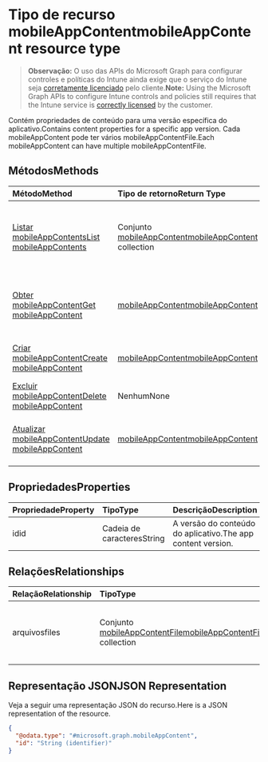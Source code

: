# <a name="mobileappcontent-resource-type"></a><span data-ttu-id="c394d-101">Tipo de recurso mobileAppContent</span><span class="sxs-lookup"><span data-stu-id="c394d-101">mobileAppContent resource type</span></span>

> <span data-ttu-id="c394d-102">**Observação:** O uso das APIs do Microsoft Graph para configurar controles e políticas do Intune ainda exige que o serviço do Intune seja [corretamente licenciado](https://go.microsoft.com/fwlink/?linkid=839381) pelo cliente.</span><span class="sxs-lookup"><span data-stu-id="c394d-102">**Note:** Using the Microsoft Graph APIs to configure Intune controls and policies still requires that the Intune service is [correctly licensed](https://go.microsoft.com/fwlink/?linkid=839381) by the customer.</span></span>

<span data-ttu-id="c394d-103">Contém propriedades de conteúdo para uma versão específica do aplicativo.</span><span class="sxs-lookup"><span data-stu-id="c394d-103">Contains content properties for a specific app version.</span></span> <span data-ttu-id="c394d-104">Cada mobileAppContent pode ter vários mobileAppContentFile.</span><span class="sxs-lookup"><span data-stu-id="c394d-104">Each mobileAppContent can have multiple mobileAppContentFile.</span></span>
## <a name="methods"></a><span data-ttu-id="c394d-105">Métodos</span><span class="sxs-lookup"><span data-stu-id="c394d-105">Methods</span></span>
|<span data-ttu-id="c394d-106">Método</span><span class="sxs-lookup"><span data-stu-id="c394d-106">Method</span></span>|<span data-ttu-id="c394d-107">Tipo de retorno</span><span class="sxs-lookup"><span data-stu-id="c394d-107">Return Type</span></span>|<span data-ttu-id="c394d-108">Descrição</span><span class="sxs-lookup"><span data-stu-id="c394d-108">Description</span></span>|
|:---|:---|:---|
|[<span data-ttu-id="c394d-109">Listar mobileAppContents</span><span class="sxs-lookup"><span data-stu-id="c394d-109">List mobileAppContents</span></span>](../api/intune_apps_mobileappcontent_list.md)|<span data-ttu-id="c394d-110">Conjunto [mobileAppContent](../resources/intune_apps_mobileappcontent.md)</span><span class="sxs-lookup"><span data-stu-id="c394d-110">[mobileAppContent](../resources/intune_apps_mobileappcontent.md) collection</span></span>|<span data-ttu-id="c394d-111">Listar propriedades e relações de objetos de [mobileAppContent](../resources/intune_apps_mobileappcontent.md).</span><span class="sxs-lookup"><span data-stu-id="c394d-111">List properties and relationships of the [mobileAppContent](../resources/intune_apps_mobileappcontent.md) objects.</span></span>|
|[<span data-ttu-id="c394d-112">Obter mobileAppContent</span><span class="sxs-lookup"><span data-stu-id="c394d-112">Get mobileAppContent</span></span>](../api/intune_apps_mobileappcontent_get.md)|[<span data-ttu-id="c394d-113">mobileAppContent</span><span class="sxs-lookup"><span data-stu-id="c394d-113">mobileAppContent</span></span>](../resources/intune_apps_mobileappcontent.md)|<span data-ttu-id="c394d-114">Ler propriedades e relações de objetos de [mobileAppContent](../resources/intune_apps_mobileappcontent.md).</span><span class="sxs-lookup"><span data-stu-id="c394d-114">Read properties and relationships of the [mobileAppContent](../resources/intune_apps_mobileappcontent.md) object.</span></span>|
|[<span data-ttu-id="c394d-115">Criar mobileAppContent</span><span class="sxs-lookup"><span data-stu-id="c394d-115">Create mobileAppContent</span></span>](../api/intune_apps_mobileappcontent_create.md)|[<span data-ttu-id="c394d-116">mobileAppContent</span><span class="sxs-lookup"><span data-stu-id="c394d-116">mobileAppContent</span></span>](../resources/intune_apps_mobileappcontent.md)|<span data-ttu-id="c394d-117">Criar um novo objeto de [mobileAppContent](../resources/intune_apps_mobileappcontent.md).</span><span class="sxs-lookup"><span data-stu-id="c394d-117">Create a new [mobileAppContent](../resources/intune_apps_mobileappcontent.md) object.</span></span>|
|[<span data-ttu-id="c394d-118">Excluir mobileAppContent</span><span class="sxs-lookup"><span data-stu-id="c394d-118">Delete mobileAppContent</span></span>](../api/intune_apps_mobileappcontent_delete.md)|<span data-ttu-id="c394d-119">Nenhum</span><span class="sxs-lookup"><span data-stu-id="c394d-119">None</span></span>|<span data-ttu-id="c394d-120">Excluir [mobileAppContent](../resources/intune_apps_mobileappcontent.md).</span><span class="sxs-lookup"><span data-stu-id="c394d-120">Deletes a [mobileAppContent](../resources/intune_apps_mobileappcontent.md).</span></span>|
|[<span data-ttu-id="c394d-121">Atualizar mobileAppContent</span><span class="sxs-lookup"><span data-stu-id="c394d-121">Update mobileAppContent</span></span>](../api/intune_apps_mobileappcontent_update.md)|[<span data-ttu-id="c394d-122">mobileAppContent</span><span class="sxs-lookup"><span data-stu-id="c394d-122">mobileAppContent</span></span>](../resources/intune_apps_mobileappcontent.md)|<span data-ttu-id="c394d-123">Atualizar as propriedades de um objeto de [mobileAppContent](../resources/intune_apps_mobileappcontent.md).</span><span class="sxs-lookup"><span data-stu-id="c394d-123">Update the properties of a [mobileAppContent](../resources/intune_apps_mobileappcontent.md) object.</span></span>|

## <a name="properties"></a><span data-ttu-id="c394d-124">Propriedades</span><span class="sxs-lookup"><span data-stu-id="c394d-124">Properties</span></span>
|<span data-ttu-id="c394d-125">Propriedade</span><span class="sxs-lookup"><span data-stu-id="c394d-125">Property</span></span>|<span data-ttu-id="c394d-126">Tipo</span><span class="sxs-lookup"><span data-stu-id="c394d-126">Type</span></span>|<span data-ttu-id="c394d-127">Descrição</span><span class="sxs-lookup"><span data-stu-id="c394d-127">Description</span></span>|
|:---|:---|:---|
|<span data-ttu-id="c394d-128">id</span><span class="sxs-lookup"><span data-stu-id="c394d-128">id</span></span>|<span data-ttu-id="c394d-129">Cadeia de caracteres</span><span class="sxs-lookup"><span data-stu-id="c394d-129">String</span></span>|<span data-ttu-id="c394d-130">A versão do conteúdo do aplicativo.</span><span class="sxs-lookup"><span data-stu-id="c394d-130">The app content version.</span></span>|

## <a name="relationships"></a><span data-ttu-id="c394d-131">Relações</span><span class="sxs-lookup"><span data-stu-id="c394d-131">Relationships</span></span>
|<span data-ttu-id="c394d-132">Relação</span><span class="sxs-lookup"><span data-stu-id="c394d-132">Relationship</span></span>|<span data-ttu-id="c394d-133">Tipo</span><span class="sxs-lookup"><span data-stu-id="c394d-133">Type</span></span>|<span data-ttu-id="c394d-134">Descrição</span><span class="sxs-lookup"><span data-stu-id="c394d-134">Description</span></span>|
|:---|:---|:---|
|<span data-ttu-id="c394d-135">arquivos</span><span class="sxs-lookup"><span data-stu-id="c394d-135">files</span></span>|<span data-ttu-id="c394d-136">Conjunto [mobileAppContentFile](../resources/intune_apps_mobileappcontentfile.md)</span><span class="sxs-lookup"><span data-stu-id="c394d-136">[mobileAppContentFile](../resources/intune_apps_mobileappcontentfile.md) collection</span></span>|<span data-ttu-id="c394d-137">A lista dos arquivos desta versão de conteúdo do aplicativo.</span><span class="sxs-lookup"><span data-stu-id="c394d-137">The list of files for this app content version.</span></span>|

## <a name="json-representation"></a><span data-ttu-id="c394d-138">Representação JSON</span><span class="sxs-lookup"><span data-stu-id="c394d-138">JSON Representation</span></span>
<span data-ttu-id="c394d-139">Veja a seguir uma representação JSON do recurso.</span><span class="sxs-lookup"><span data-stu-id="c394d-139">Here is a JSON representation of the resource.</span></span>
<!-- {
  "blockType": "resource",
  "keyProperty": "id",
  "@odata.type": "microsoft.graph.mobileAppContent"
}
-->
``` json
{
  "@odata.type": "#microsoft.graph.mobileAppContent",
  "id": "String (identifier)"
}
```



